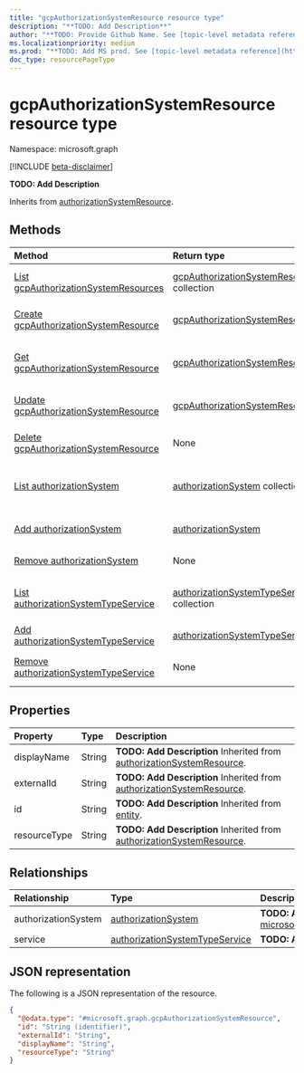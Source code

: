 ```yaml
---
title: "gcpAuthorizationSystemResource resource type"
description: "**TODO: Add Description**"
author: "**TODO: Provide Github Name. See [topic-level metadata reference](https://aka.ms/msgo?pagePath=Document-APIs/Guidelines/Metadata)**"
ms.localizationpriority: medium
ms.prod: "**TODO: Add MS prod. See [topic-level metadata reference](https://aka.ms/msgo?pagePath=Document-APIs/Guidelines/Metadata)**"
doc_type: resourcePageType
---
```


# gcpAuthorizationSystemResource resource type

Namespace: microsoft.graph

[!INCLUDE [beta-disclaimer](../../includes/beta-disclaimer.md)]

**TODO: Add Description**


Inherits from [authorizationSystemResource](../resources/authorizationsystemresource.md).

## Methods
|Method|Return type|Description|
|:---|:---|:---|
|[List gcpAuthorizationSystemResources](../api/gcpauthorizationsystem-list-resources.md)|[gcpAuthorizationSystemResource](../resources/gcpauthorizationsystemresource.md) collection|Get a list of the [gcpAuthorizationSystemResource](../resources/gcpauthorizationsystemresource.md) objects and their properties.|
|[Create gcpAuthorizationSystemResource](../api/gcpauthorizationsystem-post-resources.md)|[gcpAuthorizationSystemResource](../resources/gcpauthorizationsystemresource.md)|Create a new [gcpAuthorizationSystemResource](../resources/gcpauthorizationsystemresource.md) object.|
|[Get gcpAuthorizationSystemResource](../api/gcpauthorizationsystemresource-get.md)|[gcpAuthorizationSystemResource](../resources/gcpauthorizationsystemresource.md)|Read the properties and relationships of a [gcpAuthorizationSystemResource](../resources/gcpauthorizationsystemresource.md) object.|
|[Update gcpAuthorizationSystemResource](../api/gcpauthorizationsystemresource-update.md)|[gcpAuthorizationSystemResource](../resources/gcpauthorizationsystemresource.md)|Update the properties of a [gcpAuthorizationSystemResource](../resources/gcpauthorizationsystemresource.md) object.|
|[Delete gcpAuthorizationSystemResource](../api/gcpauthorizationsystem-delete-resources.md)|None|Delete a [gcpAuthorizationSystemResource](../resources/gcpauthorizationsystemresource.md) object.|
|[List authorizationSystem](../api/gcpauthorizationsystemresource-list-authorizationsystem.md)|[authorizationSystem](../resources/authorizationsystem.md) collection|Get the authorizationSystem resources from the authorizationSystem navigation property.|
|[Add authorizationSystem](../api/gcpauthorizationsystemresource-post-authorizationsystem.md)|[authorizationSystem](../resources/authorizationsystem.md)|Add authorizationSystem by posting to the authorizationSystem collection.|
|[Remove authorizationSystem](../api/gcpauthorizationsystemresource-delete-authorizationsystem.md)|None|Remove an [authorizationSystem](../resources/authorizationsystem.md) object.|
|[List authorizationSystemTypeService](../api/gcpauthorizationsystemresource-list-service.md)|[authorizationSystemTypeService](../resources/authorizationsystemtypeservice.md) collection|Get the authorizationSystemTypeService resources from the service navigation property.|
|[Add authorizationSystemTypeService](../api/gcpauthorizationsystemresource-post-service.md)|[authorizationSystemTypeService](../resources/authorizationsystemtypeservice.md)|Add service by posting to the service collection.|
|[Remove authorizationSystemTypeService](../api/gcpauthorizationsystemresource-delete-service.md)|None|Remove an [authorizationSystemTypeService](../resources/authorizationsystemtypeservice.md) object.|

## Properties
|Property|Type|Description|
|:---|:---|:---|
|displayName|String|**TODO: Add Description** Inherited from [authorizationSystemResource](../resources/authorizationsystemresource.md).|
|externalId|String|**TODO: Add Description** Inherited from [authorizationSystemResource](../resources/authorizationsystemresource.md).|
|id|String|**TODO: Add Description** Inherited from [entity](../resources/entity.md).|
|resourceType|String|**TODO: Add Description** Inherited from [authorizationSystemResource](../resources/authorizationsystemresource.md).|

## Relationships
|Relationship|Type|Description|
|:---|:---|:---|
|authorizationSystem|[authorizationSystem](../resources/authorizationsystem.md)|**TODO: Add Description** Inherited from [microsoft.graph.authorizationSystemResource](../resources/authorizationsystemresource.md)|
|service|[authorizationSystemTypeService](../resources/authorizationsystemtypeservice.md)|**TODO: Add Description**|

## JSON representation
The following is a JSON representation of the resource.
<!-- {
  "blockType": "resource",
  "keyProperty": "id",
  "@odata.type": "microsoft.graph.gcpAuthorizationSystemResource",
  "baseType": "microsoft.graph.authorizationSystemResource",
  "openType": false
}
-->
``` json
{
  "@odata.type": "#microsoft.graph.gcpAuthorizationSystemResource",
  "id": "String (identifier)",
  "externalId": "String",
  "displayName": "String",
  "resourceType": "String"
}
```

